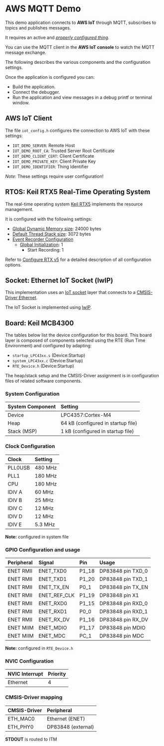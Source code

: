 AWS MQTT Demo
=============

This demo application connects to **AWS IoT** through MQTT, subscribes to topics and publishes messages.

It requires an active and [*properly configured thing*](https://github.com/MDK-Packs/Documentation/blob/master/AWS_Thing/README.md).

You can use the MQTT client in the **AWS IoT console** to watch the MQTT message exchange.

The following describes the various components and the configuration settings.

Once the application is configured you can:
- Build the application.
- Connect the debugger.
- Run the application and view messages in a debug printf or terminal window.

AWS IoT Client
--------------

The file `iot_config.h` configures the connection to AWS IoT with these settings:
- `IOT_DEMO_SERVER`: Remote Host
- `IOT_DEMO_ROOT_CA`: Trusted Server Root Certificate
- `IOT_DEMO_CLIENT_CERT`: Client Certificate
- `IOT_DEMO_PRIVATE_KEY`: Client Private Key
- `IOT_DEMO_IDENTIFIER`: Thing Identifier

*Note*: These settings require user configuration!

RTOS: Keil RTX5 Real-Time Operating System
------------------------------------------

The real-time operating system [Keil RTX5](https://arm-software.github.io/CMSIS_5/RTOS2/html/rtx5_impl.html) implements the resource management. 

It is configured with the following settings:

- [Global Dynamic Memory size](https://arm-software.github.io/CMSIS_5/RTOS2/html/config_rtx5.html#systemConfig): 24000 bytes
- [Default Thread Stack size](https://arm-software.github.io/CMSIS_5/RTOS2/html/config_rtx5.html#threadConfig): 3072 bytes
- [Event Recorder Configuration](https://arm-software.github.io/CMSIS_5/RTOS2/html/config_rtx5.html#evtrecConfig)
  - [Global Initialization](https://arm-software.github.io/CMSIS_5/RTOS2/html/config_rtx5.html#evtrecConfigGlobIni): 1
    - Start Recording: 1

Refer to [Configure RTX v5](https://arm-software.github.io/CMSIS_5/RTOS2/html/config_rtx5.html) for a detailed description of all configuration options.

Socket: Ethernet IoT Socket (lwIP)
----------------------------------
This implementation uses an [IoT socket](https://mdk-packs.github.io/IoT_Socket/html/index.html) layer that connects to a 
[CMSIS-Driver Ethernet](https://arm-software.github.io/CMSIS_5/Driver/html/index.html).

The IoT Socket is implemented using 
[lwIP](https://www.nongnu.org/lwip/2_1_x/index.html).

Board: Keil MCB4300
-------------------

The tables below list the device configuration for this board. This board layer is composed of components selected using the RTE (Run Time Environment) and configured by adapting:
- `startup_LPC43xx.s` (Device:Startup)
- `system_LPC43xx.c` (Device:Startup)
- `RTE_Device.h` (Device:Startup)

The heap/stack setup and the CMSIS-Driver assignment is in configuration files of related software components.

### System Configuration

| System Component        | Setting
|:------------------------|:----------------------------------------
| Device                  | LPC4357:Cortex-M4
| Heap                    | 64 kB (configured in startup file)
| Stack (MSP)             | 1 kB (configured in startup file)

### Clock Configuration

| Clock                   | Setting
|:------------------------|:----------------------------------------
| PLL0USB                 | 480 MHz
| PLL1                    | 180 MHz
| CPU                     | 180 MHz
| IDIV A                  |  60 MHz
| IDIV B                  |  25 MHz
| IDIV C                  |  12 MHz
| IDIV D                  |  12 MHz
| IDIV E                  | 5.3 MHz

**Note:** configured in system file

### GPIO Configuration and usage

| Peripheral              | Signal          | Pin   | Usage
|:------------------------|:----------------|:------|:-----
| ENET RMII               | ENET_TXD0       | P1_18 | DP83848 pin TXD_0
| ENET RMII               | ENET_TXD1       | P1_20 | DP83848 pin TXD_1
| ENET RMII               | ENET_TX_EN      | P0_1  | DP83848 pin TX_EN
| ENET RMII               | ENET_REF_CLK    | P1_19 | DP83848 pin X1
| ENET RMII               | ENET_RXD0       | P1_15 | DP83848 pin RXD_0
| ENET RMII               | ENET_RXD1       | P0_0  | DP83848 pin RXD_1
| ENET RMII               | ENET_RX_DV      | P1_16 | DP83848 pin RX_DV
| ENET MIIM               | ENET_MDIO       | P1_17 | DP83848 pin MDIO
| ENET MIIM               | ENET_MDC        | PC_1  | DP83848 pin MDC

**Note:** configured in `RTE_Device.h`

### NVIC Configuration

| NVIC Interrupt      | Priority
|:--------------------|:--------
| Ethernet            | 4

### CMSIS-Driver mapping

| CMSIS-Driver | Peripheral
|:-------------|:----------
| ETH_MAC0     | Ethernet (ENET)
| ETH_PHY0     | DP83848 (external)

**STDOUT** is routed to ITM
